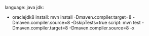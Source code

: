 language: java
jdk:
  - oraclejdk8
install: mvn install -Dmaven.compiler.target=8 -Dmaven.compiler.source=8 -DskipTests=true
script: mvn test -Dmaven.compiler.target=8 -Dmaven.compiler.source=8 -x

